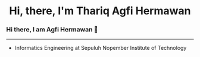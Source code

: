 <div align="center">
  <h1>Hi, there, I'm Thariq Agfi Hermawan</h1>
</div>



### Hi there, I am Agfi Hermawan 👋
----------------------------------------------------------------

- Informatics Engineering at Sepuluh Nopember Institute of Technology
<!--
**thoriqagfi/thoriqagfi** is a ✨ _special_ ✨ repository because its `README.md` (this file) appears on your GitHub profile.

Here are some ideas to get you started:

- 🔭 I’m currently working on ...
- 🌱 I’m currently learning ...
- 👯 I’m looking to collaborate on ...
- 🤔 I’m looking for help with ...
- 💬 Ask me about ...
- 📫 How to reach me: ...
- 😄 Pronouns: ...
- ⚡ Fun fact: ...
-->
